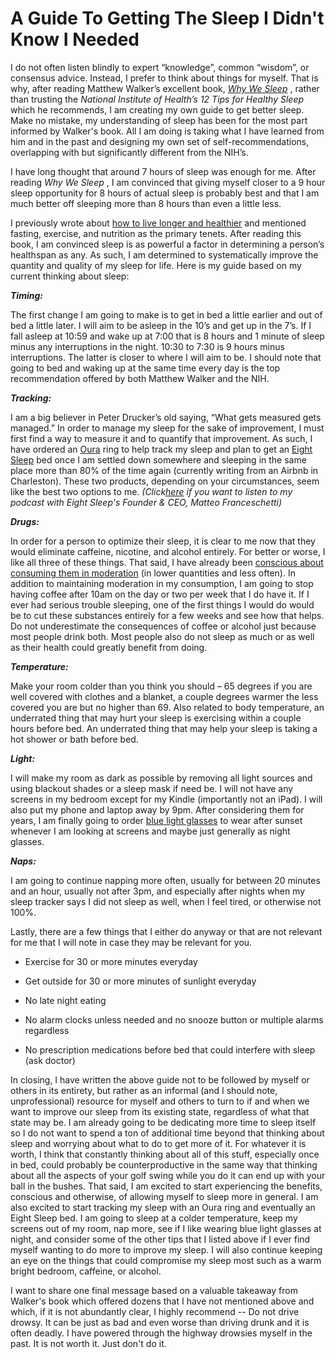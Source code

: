 # A Guide To Getting The Sleep I Didn't Know I Needed

I do not often listen blindly to expert “knowledge”, common “wisdom”, or consensus advice. Instead, I prefer to think about things for myself. That is why, after reading Matthew Walker’s excellent book,  _[Why We Sleep](https://www.amazon.com/dp/B06Y649387/ref=dp-kindle-redirect?_encoding=UTF8&btkr=1)_ , rather than trusting the  _National Institute of Health’s 12 Tips for Healthy Sleep_ which he recommends, I am creating my own guide to get better sleep. Make no mistake, my understanding of sleep has been for the most part informed by Walker's book. All I am doing is taking what I have learned from him and in the past and designing my own set of self-recommendations, overlapping with but significantly different from the NIH’s.

I have long thought that around 7 hours of sleep was enough for me. After reading  _Why We Sleep_ , I am convinced that giving myself closer to a 9 hour sleep opportunity for 8 hours of actual sleep is probably best and that I am much better off sleeping more than 8 hours than even a little less.

I previously wrote about [how to live longer and healthier](https://blogofjake.com/2020/07/02/how-to-live-longer-and-healthier/) and mentioned fasting, exercise, and nutrition as the primary tenets. After reading this book, I am convinced sleep is as powerful a factor in determining a person’s healthspan as any. As such, I am determined to systematically improve the quantity and quality of my sleep for life. Here is my guide based on my current thinking about sleep:

_**Timing:**_

The first change I am going to make is to get in bed a little earlier and out of bed a little later. I will aim to be asleep in the 10’s and get up in the 7’s. If I fall asleep at 10:59 and wake up at 7:00 that is 8 hours and 1 minute of sleep minus any interruptions in the night. 10:30 to 7:30 is 9 hours minus interruptions. The latter is closer to where I will aim to be. I should note that going to bed and waking up at the same time every day is the top recommendation offered by both Matthew Walker and the NIH.

_**Tracking:**_

I am a big believer in Peter Drucker’s old saying, “What gets measured gets managed.” In order to manage my sleep for the sake of improvement, I must first find a way to measure it and to quantify that improvement. As such, I have ordered an [Oura](http://ouraring.com) ring to help track my sleep and plan to get an [Eight Sleep](https://www.eightsleep.com) bed once I am settled down somewhere and sleeping in the same place more than 80% of the time again (currently writing from an Airbnb in Charleston). These two products, depending on your circumstances, seem like the best two options to me. _(Click[here](https://podofjake.com/2020/08/28/5-matteo-franceschetti/) if you want to listen to my podcast with Eight Sleep's Founder & CEO, Matteo Franceschetti)_

_**Drugs:**_

In order for a person to optimize their sleep, it is clear to me now that they would eliminate caffeine, nicotine, and alcohol entirely. For better or worse, I like all three of these things. That said, I have already been [conscious about consuming them in moderation](https://blogofjake.com/2019/12/03/painkillers-coffee-and-the-concept-of-withdrawal-reversal/) (in lower quantities and less often). In addition to maintaining moderation in my consumption, I am going to stop having coffee after 10am on the day or two per week that I do have it. If I ever had serious trouble sleeping, one of the first things I would do would be to cut these substances entirely for a few weeks and see how that helps. Do not underestimate the consequences of coffee or alcohol just because most people drink both. Most people also do not sleep as much or as well as their health could greatly benefit from doing.

_**Temperature:**_

Make your room colder than you think you should – 65 degrees if you are well covered with clothes and a blanket, a couple degrees warmer the less covered you are but no higher than 69. Also related to body temperature, an underrated thing that may hurt your sleep is exercising within a couple hours before bed. An underrated thing that may help your sleep is taking a hot shower or bath before bed.

_**Light:**_

I will make my room as dark as possible by removing all light sources and using blackout shades or a sleep mask if need be. I will not have any screens in my bedroom except for my Kindle (importantly not an iPad). I will also put my phone and laptop away by 9pm. After considering them for years, I am finally going to order [blue light glasses](https://felixgray.com) to wear after sunset whenever I am looking at screens and maybe just generally as night glasses.

_**Naps:**_

I am going to continue napping more often, usually for between 20 minutes and an hour, usually not after 3pm, and especially after nights when my sleep tracker says I did not sleep as well, when I feel tired, or otherwise not 100%.

Lastly, there are a few things that I either do anyway or that are not relevant for me that I will note in case they may be relevant for you. 

  * Exercise for 30 or more minutes everyday

  * Get outside for 30 or more minutes of sunlight everyday

  * No late night eating

  * No alarm clocks unless needed and no snooze button or multiple alarms regardless

  * No prescription medications before bed that could interfere with sleep (ask doctor)




In closing, I have written the above guide not to be followed by myself or others in its entirety, but rather as an informal (and I should note, unprofessional) resource for myself and others to turn to if and when we want to improve our sleep from its existing state, regardless of what that state may be. I am already going to be dedicating more time to sleep itself so I do not want to spend a ton of additional time beyond that thinking about sleep and worrying about what to do to get more of it. For whatever it is worth, I think that constantly thinking about all of this stuff, especially once in bed, could probably be counterproductive in the same way that thinking about all the aspects of your golf swing while you do it can end up with your ball in the bushes. That said, I am excited to start experiencing the benefits, conscious and otherwise, of allowing myself to sleep more in general. I am also excited to start tracking my sleep with an Oura ring and eventually an Eight Sleep bed. I am going to sleep at a colder temperature, keep my screens out of my room, nap more, see if I like wearing blue light glasses at night, and consider some of the other tips that I listed above if I ever find myself wanting to do more to improve my sleep. I will also continue keeping an eye on the things that could compromise my sleep most such as a warm bright bedroom, caffeine, or alcohol. 

I want to share one final message based on a valuable takeaway from Walker's book which offered dozens that I have not mentioned above and which, if it is not abundantly clear, I highly recommend -- Do not drive drowsy. It can be just as bad and even worse than driving drunk and it is often deadly. I have powered through the highway drowsies myself in the past. It is not worth it. Just don't do it.
